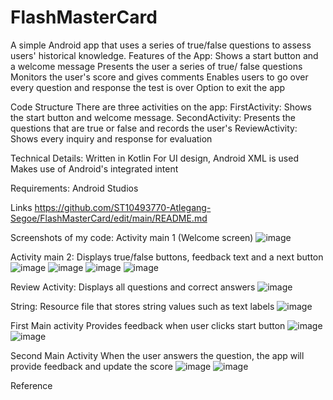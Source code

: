# FlashMasterCard
A simple Android app that uses a series of true/false questions to assess users' historical knowledge.
Features of the App:
Shows a start button and a welcome message 
Presents the user a series of true/ false questions
Monitors the user's score and gives comments 
Enables users to go over every question and response the test is over 
Option to exit the app 

Code Structure 
There are three activities on the app:
FirstActivity: Shows the start button and welcome message.
SecondActivity: Presents the questions that are true or false and records the user's
ReviewActivity: Shows every inquiry and response for evaluation

Technical Details:
Written in Kotlin 
For UI design, Android XML is used
Makes use of Android's integrated intent 

Requirements: 
Android Studios    

Links
https://github.com/ST10493770-Atlegang-Segoe/FlashMasterCard/edit/main/README.md


Screenshots of my code:
Activity main 1 (Welcome screen)
![image](https://github.com/user-attachments/assets/dda80e95-4ec0-4d2a-b5a2-d4a3c9a433ad) 

Activity main 2:
Displays true/false buttons, feedback text and a next button
![image](https://github.com/user-attachments/assets/8540d76d-fe09-4014-8cd6-139d5249d30b)
![image](https://github.com/user-attachments/assets/95c890ed-bf5e-42fc-a5ea-7754c5cdeb08)
![image](https://github.com/user-attachments/assets/04664f0f-717e-489c-9e9f-522c849b71a7)
![image](https://github.com/user-attachments/assets/e0faa538-3a0f-4232-8784-945f0ff7f6c8)

Review Activity:
Displays all questions and correct answers
![image](https://github.com/user-attachments/assets/d40c7ef9-01cd-4187-ad77-2c8445998cbb)

String: 
Resource file that stores string values such as text labels 
![image](https://github.com/user-attachments/assets/00d1c4b3-bea7-4181-9c5a-04a4a26ef4bf)

First Main activity 
Provides feedback when user clicks start button
![image](https://github.com/user-attachments/assets/d3ec77ca-6748-44e2-b498-4bd657ef5ab8)
![image](https://github.com/user-attachments/assets/be771147-d14d-41bd-ac30-396094c2e4ca)

Second Main Activity
When the user answers the question, the app will provide feedback and update the score
![image](https://github.com/user-attachments/assets/2c20015d-7e8d-44d0-8dfe-515052b3ffd8)
![image](https://github.com/user-attachments/assets/818b315d-3d58-4abc-aac9-97e2746ef4be)










Reference 



